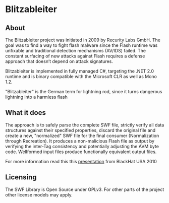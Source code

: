 Blitzableiter
=============

About
-----

The Blitzableiter project was initiated in 2009 by Recurity Labs GmbH. The goal was to find a way to fight flash malware since the Flash runtime was unfixable and traditional detection mechanisms (AV/IDS) failed. The constant surfacing of new attacks against Flash requires a defense approach that doesn’t depend on attack signatures.

Blitzableiter is implemented in fully managed C#, targeting the .NET 2.0 runtime and is
binary compatible with the Microsoft CLR as well as Mono 1.2.

"Blitzableiter" is the German term for lightning rod, since it turns dangerous
lightning into a harmless flash


What it does
------------

The approach is to safely parse the complete SWF file, strictly verify all data structures against their specified properties, discard the original file and create a new, "normalized" SWF file for the final consumer (Normalization through Recreation).
It produces a non-malicious Flash file as output by verifying the inter-Tag consistency and potentially adjusting the AVM byte code.
Wellformed input files produce functionally equivalent output files.

For more information read this this [presentation](http://www.recurity-labs.com/content/pub/FX_Blitzableiter_BHUSA2010.pdf "PDF") from BlackHat USA 2010

Licensing
---------

The SWF Library is Open Source under GPLv3. For other parts of the project other license models may apply.